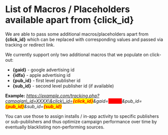 # List of Macros / Placeholders available apart from {click\_id}

We are able to pass some additional macros/placeholders apart from **{click\_id}** which can be replaced with corresponding values and passed via tracking or redirect link.

We currently support only two additional macros that we populate on click-out:

* **{gaid}** - google advertising id
* **{idfa}** - apple advertising id
* **{pub\_id}** - first level publisher id
* **{sub\_id}** - second level publisher id (if available)

**Example:** _https://example.com/tracking.php?campaign\_id=XXXX\&click\_id=<mark style="color:red;">**{click\_id}**</mark>\&gaid=<mark style="color:red;background-color:red;">**{gaid}**</mark>\&pub\_id=<mark style="color:red;">**{pub\_id}**</mark>\&sub\_id=<mark style="color:red;">**{sub\_id}**</mark>_

You can use those to assign installs / in-app activity to specific publishers or sub-publishers and thus optimize campaign performance over time by eventually blacklisting non-performing sources.
